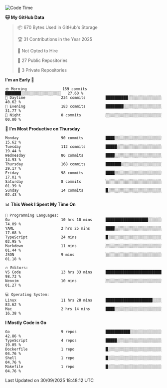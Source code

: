 <!--START_SECTION:waka-->
![Code Time](http://img.shields.io/badge/Code%20Time-1%2C512%20hrs%2022%20mins-blue)

**🐱 My GitHub Data** 

> 📦 670 Bytes Used in GitHub's Storage 
 > 
> 🏆 31 Contributions in the Year 2025
 > 
> 🚫 Not Opted to Hire
 > 
> 📜 27 Public Repositories 
 > 
> 🔑 3 Private Repositories 
 > 
**I'm an Early 🐤** 

```text
🌞 Morning                159 commits         ███████░░░░░░░░░░░░░░░░░░   27.60 % 
🌆 Daytime                234 commits         ██████████░░░░░░░░░░░░░░░   40.62 % 
🌃 Evening                183 commits         ████████░░░░░░░░░░░░░░░░░   31.77 % 
🌙 Night                  0 commits           ░░░░░░░░░░░░░░░░░░░░░░░░░   00.00 % 
```
📅 **I'm Most Productive on Thursday** 

```text
Monday                   90 commits          ████░░░░░░░░░░░░░░░░░░░░░   15.62 % 
Tuesday                  112 commits         █████░░░░░░░░░░░░░░░░░░░░   19.44 % 
Wednesday                86 commits          ████░░░░░░░░░░░░░░░░░░░░░   14.93 % 
Thursday                 168 commits         ███████░░░░░░░░░░░░░░░░░░   29.17 % 
Friday                   98 commits          ████░░░░░░░░░░░░░░░░░░░░░   17.01 % 
Saturday                 8 commits           ░░░░░░░░░░░░░░░░░░░░░░░░░   01.39 % 
Sunday                   14 commits          █░░░░░░░░░░░░░░░░░░░░░░░░   02.43 % 
```


📊 **This Week I Spent My Time On** 

```text
💬 Programming Languages: 
Go                       10 hrs 10 mins      ███████████████████░░░░░░   74.09 % 
YAML                     2 hrs 25 mins       ████░░░░░░░░░░░░░░░░░░░░░   17.68 % 
TypeScript               24 mins             █░░░░░░░░░░░░░░░░░░░░░░░░   02.95 % 
Markdown                 11 mins             ░░░░░░░░░░░░░░░░░░░░░░░░░   01.44 % 
JSON                     9 mins              ░░░░░░░░░░░░░░░░░░░░░░░░░   01.18 % 

🔥 Editors: 
VS Code                  13 hrs 33 mins      █████████████████████████   98.73 % 
Neovim                   10 mins             ░░░░░░░░░░░░░░░░░░░░░░░░░   01.27 % 

💻 Operating System: 
Linux                    11 hrs 28 mins      █████████████████████░░░░   83.62 % 
Mac                      2 hrs 14 mins       ████░░░░░░░░░░░░░░░░░░░░░   16.38 % 
```

**I Mostly Code in Go** 

```text
Go                       9 repos             ███████████░░░░░░░░░░░░░░   42.86 % 
TypeScript               4 repos             █████░░░░░░░░░░░░░░░░░░░░   19.05 % 
Dockerfile               1 repo              █░░░░░░░░░░░░░░░░░░░░░░░░   04.76 % 
Shell                    1 repo              █░░░░░░░░░░░░░░░░░░░░░░░░   04.76 % 
Makefile                 1 repo              █░░░░░░░░░░░░░░░░░░░░░░░░   04.76 % 
```




 Last Updated on 30/09/2025 18:48:12 UTC
<!--END_SECTION:waka-->
